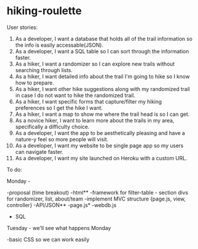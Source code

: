 # hiking-roulette


User stories:
1) As a developer, I want a database that holds all of the trail information so the info is easily accessable(JSON).
2) As a developer, I want a SQL table so I can sort through the information faster.
3) As a hiker, I want a randomizer so I can explore new trails without searching through lists.
4) As a hiker, I want detailed info about the trail I'm going to hike so I know how to prepare.
5) As a hiker, I want other hike suggestions along with my randomized trail in case I do not want to hike the randomized trail.
6) As a hiker, I want specific forms that capture/filter my hiking preferences so I get the hike I want.
7) As a hiker, I want a map to show me where the trail head is so I can get.
8) As a novice hiker, I want to learn more about the trails in my area, specifically a difficulty choice.
9) As a developer, I want the app to be aesthetically pleasing and have a nature-y feel so more people will visit.
10) As a developer, I want my website to be single page app so my users can navigate faster.
11) As a developer, I want my site launched on Heroku with a custom URL.


To do:

Monday -

  -proposal (time breakout)
  -html**
    -framework for filter-table
    - section divs for randomizer, list, about/team
  -implement MVC structure {page.js, view, controller}
  -API/JSON**
  -page.js*
  -webdb.js
  - SQL

Tuesday - we'll see what happens Monday

  -basic CSS so we can work easily
  
